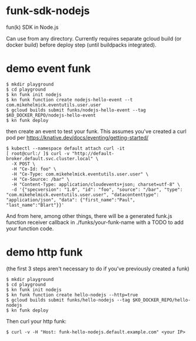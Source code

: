 # funk-sdk-nodejs
fun(k) SDK in Node.js

Can use from any directory. Currently requires separate gcloud build (or docker build) before deploy step (until buildpacks integrated).

# demo event funk
```
$ mkdir playground
$ cd playground
$ kn funk init nodejs
$ kn funk function create nodejs-hello-event --t com.mikehelmick.eventutils.user.user
$ gcloud builds submit funks/nodejs-hello-event --tag $KO_DOCKER_REPO/nodejs-hello-event
$ kn funk deploy
```
then create an event to test your funk. This assumes you've created a curl pod per https://knative.dev/docs/eventing/getting-started/
```
$ kubectl --namespace default attach curl -it
[ root@curl:/ ]$ curl -v "http://default-broker.default.svc.cluster.local" \
  -X POST \
  -H "Ce-Id: foo" \
  -H "Ce-Type: com.mikehelmick.eventutils.user.user" \
  -H "Ce-Source: /bar" \
  -H "Content-Type: application/cloudevents+json; charset=utf-8" \
  -d '{"specversion": "1.0", "id": "foo", "source": "/bar", "type": "com.mikehelmick.eventutils.user.user", "datacontenttype": "application/json", "data": {"first_name":"Paul", "last_name":"Blart"}}'
```

And from here, among other things, there will be a generated funk.js function receiver callback in ./funks/your-funk-name with a TODO to add your function code.

# demo http funk
(the first 3 steps aren't necessary to do if you've previously created a funk)
```
$ mkdir playground
$ cd playground
$ kn funk init nodejs
$ kn funk function create hello-nodejs --http=true
$ gcloud builds submit funks/hello-nodejs --tag $KO_DOCKER_REPO/hello-nodejs
$ kn funk deploy
```
Then curl your http funk:
```
$ curl -v -H "Host: funk-hello-nodejs.default.example.com" <your IP>
```

